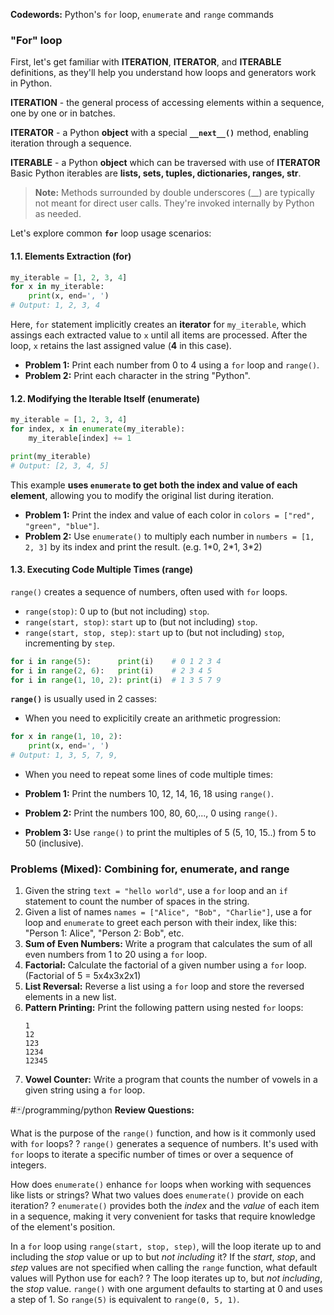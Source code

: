 **Codewords:** Python's  `for` loop, `enumerate` and `range` commands

### "For" loop
First, let's get familiar with **ITERATION**, **ITERATOR**, and **ITERABLE** definitions, as they'll help you understand how loops and generators work in Python. 

**ITERATION** - the general process of accessing elements within a sequence, one by one or in batches.

**ITERATOR** - a Python **object** with a special **`__next__()`** method, enabling iteration through a sequence.

**ITERABLE** - a Python **object** which can be traversed with use of **ITERATOR** Basic Python iterables are **lists, sets, tuples, dictionaries, ranges, str**.

> **Note:**  Methods surrounded by double underscores (\_\_) are typically not meant for direct user calls. They're invoked internally by Python as needed.

Let's explore common **`for`** loop usage scenarios:

#### 1.1. Elements Extraction (for)

```python
my_iterable = [1, 2, 3, 4]
for x in my_iterable:
	print(x, end=', ')
# Output: 1, 2, 3, 4 
```
Here, `for` statement implicitly creates an **iterator** for `my_iterable`, which assings each extracted value to `x` until all items are processed. After the loop, `x` retains the last assigned value (**4** in this case).

- **Problem 1:** Print each number from 0 to 4 using a `for` loop and `range()`.
- **Problem 2:** Print each character in the string "Python".

#### 1.2. Modifying the Iterable Itself (enumerate)

```python
my_iterable = [1, 2, 3, 4]
for index, x in enumerate(my_iterable):
	my_iterable[index] += 1

print(my_iterable)
# Output: [2, 3, 4, 5]
```
This example **uses `enumerate` to get both the index and value of each element**, allowing you to modify the original list during iteration.

- **Problem 1:** Print the index and value of each color in `colors = ["red", "green", "blue"]`.
- **Problem 2:** Use `enumerate()` to multiply each number in `numbers = [1, 2, 3]` by its index and print the result.  (e.g. 1\*0, 2\*1, 3\*2)

#### 1.3. Executing Code Multiple Times (range)
`range()` creates a sequence of numbers, often used with `for` loops.

* `range(stop)`: 0 up to (but not including) `stop`.
* `range(start, stop)`: `start` up to (but not including) `stop`.
* `range(start, stop, step)`:  `start` up to (but not including) `stop`, incrementing by `step`.
```python
for i in range(5):      print(i)    # 0 1 2 3 4
for i in range(2, 6):   print(i)    # 2 3 4 5
for i in range(1, 10, 2): print(i)  # 1 3 5 7 9
```

**`range()`** is usually used in 2 casses:
- When you need to explicitily create an arithmetic progression: 
```python
for x in range(1, 10, 2):
	print(x, end=', ') 
# Output: 1, 3, 5, 7, 9, 
```

- When you need to repeat some lines of code multiple times:


- **Problem 1:**  Print the numbers 10, 12, 14, 16, 18 using `range()`.
- **Problem 2:**  Print the numbers 100, 80, 60,..., 0 using `range()`.
- **Problem 3:** Use `range()` to print the multiples of 5 (5, 10, 15..) from 5 to 50 (inclusive).


### Problems (Mixed): Combining for, enumerate, and range

1. Given the string `text = "hello world"`, use a `for` loop and an `if` statement to count the number of spaces in the string.
2. Given a list of names `names = ["Alice", "Bob", "Charlie"]`, use a for loop and `enumerate` to greet each person with their index, like this:  "Person 1: Alice", "Person 2: Bob", etc.
3. **Sum of Even Numbers:**  Write a program that calculates the sum of all even numbers from 1 to 20 using a `for` loop.
4. **Factorial:**  Calculate the factorial of a given number using a `for` loop. (Factorial of 5 = 5x4x3x2x1)
5. **List Reversal:** Reverse a list using a `for` loop and store the reversed elements in a new list.
6. **Pattern Printing:** Print the following pattern using nested `for` loops:
   ```
   1
   12
   123
   1234
   12345
   ```
7. **Vowel Counter:** Write a program that counts the number of vowels in a given string using a `for` loop.


#🃏/programming/python 
**Review Questions:**

What is the purpose of the `range()` function, and how is it commonly used with `for` loops?
?
`range()` generates a sequence of numbers. It's used with `for` loops to iterate a specific number of times or over a sequence of integers.
<!--SR:!2025-02-02,15,290-->

How does `enumerate()` enhance `for` loops when working with sequences like lists or strings? What two values does `enumerate()` provide on each iteration?
?
`enumerate()` provides both the *index* and the *value* of each item in a sequence, making it very convenient for tasks that require knowledge of the element's position.
<!--SR:!2025-02-01,14,290-->

In a `for` loop using `range(start, stop, step)`, will the loop iterate up to and including the *stop* value or up to but *not including* it?  If the *start*, *stop*, and *step* values are not specified when calling the `range` function, what default values will Python use for each?
?
The loop iterates up to, but *not including*, the *stop* value. `range()` with one argument defaults to starting at 0 and uses a step of 1. So `range(5)` is equivalent to `range(0, 5, 1)`.
<!--SR:!2025-02-03,16,290-->



